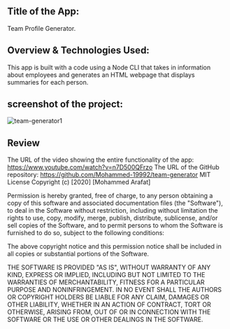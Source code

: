 ## Title of the App:
Team Profile Generator.

## Overview & Technologies Used:
This app is built with a code using a Node CLI that takes in information about employees and generates an HTML webpage that displays summaries for each person. 

## screenshot of the project:

![team-generator1](https://user-images.githubusercontent.com/67847324/96817976-889bfb00-13ee-11eb-93ca-c9c73593bccf.gif)

## Review
The URL of the video showing the entire functionality of the app: https://www.youtube.com/watch?v=n7D500QFrzo
The URL of the GitHub repository: https://github.com/Mohammed-19992/team-generator
MIT License
Copyright (c) [2020] [Mohammed Arafat]

Permission is hereby granted, free of charge, to any person obtaining a copy of this software and associated documentation files (the "Software"), to deal in the Software without restriction, including without limitation the rights to use, copy, modify, merge, publish, distribute, sublicense, and/or sell copies of the Software, and to permit persons to whom the Software is furnished to do so, subject to the following conditions:

The above copyright notice and this permission notice shall be included in all copies or substantial portions of the Software.

THE SOFTWARE IS PROVIDED "AS IS", WITHOUT WARRANTY OF ANY KIND, EXPRESS OR IMPLIED, INCLUDING BUT NOT LIMITED TO THE WARRANTIES OF MERCHANTABILITY, FITNESS FOR A PARTICULAR PURPOSE AND NONINFRINGEMENT. IN NO EVENT SHALL THE AUTHORS OR COPYRIGHT HOLDERS BE LIABLE FOR ANY CLAIM, DAMAGES OR OTHER LIABILITY, WHETHER IN AN ACTION OF CONTRACT, TORT OR OTHERWISE, ARISING FROM, OUT OF OR IN CONNECTION WITH THE SOFTWARE OR THE USE OR OTHER DEALINGS IN THE SOFTWARE.


